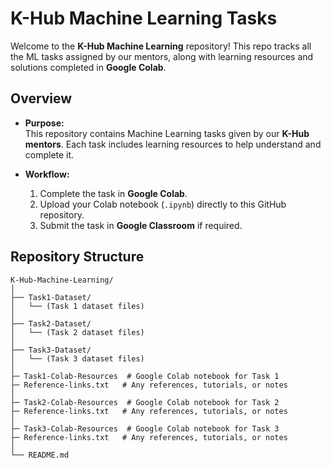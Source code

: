 # K-Hub Machine Learning Tasks

Welcome to the **K-Hub Machine Learning** repository! This repo tracks all the ML tasks assigned by our mentors, along with learning resources and solutions completed in **Google Colab**.

## Overview

- **Purpose:**  
  This repository contains Machine Learning tasks given by our **K-Hub mentors**. Each task includes learning resources to help understand and complete it.

- **Workflow:**  
  1. Complete the task in **Google Colab**.  
  2. Upload your Colab notebook (`.ipynb`) directly to this GitHub repository.  
  3. Submit the task in **Google Classroom** if required.

## Repository Structure
```
K-Hub-Machine-Learning/
│
├── Task1-Dataset/ 
│   └── (Task 1 dataset files)
│ 
├── Task2-Dataset/
│   └── (Task 2 dataset files)
│ 
├── Task3-Dataset/
│   └── (Task 3 dataset files)
│ 
├─ Task1-Colab-Resources  # Google Colab notebook for Task 1
├─ Reference-links.txt   # Any references, tutorials, or notes
│ 
├─ Task2-Colab-Resources  # Google Colab notebook for Task 2
├─ Reference-links.txt   # Any references, tutorials, or notes
│ 
├─ Task3-Colab-Resources  # Google Colab notebook for Task 3
├─ Reference-links.txt   # Any references, tutorials, or notes
│ 
└── README.md


